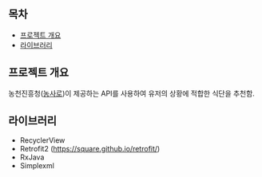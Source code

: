 <!-- 목차 -->
## 목차
* [프로젝트 개요](#프로젝트-개요)
* [라이브러리](#라이브러리)


<!-- 프로젝트 개요 --> 
## 프로젝트 개요
농천진흥청([농사로](http://www.nongsaro.go.kr/portal/ps/psz/psza/contentMain.ps?menuId=PS03954))이 제공하는 API를 사용하여 유저의 상황에 적합한 식단을 추천함.

<!-- 라이브러리 --> 
## 라이브러리
* RecyclerView
* Retrofit2 (https://square.github.io/retrofit/)
* RxJava
* Simplexml
